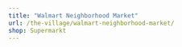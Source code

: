 ```yaml
---
title: "Walmart Neighborhood Market"
url: /the-village/walmart-neighborhood-market/
shop: Supermarkt
---
```

